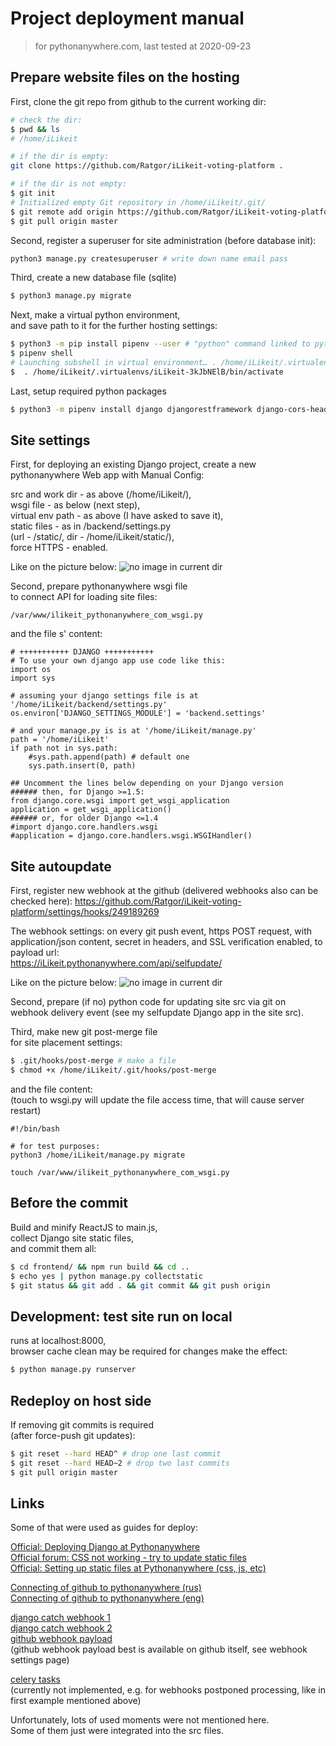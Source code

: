 # Project deployment manual

> for pythonanywhere.com, last tested at 2020-09-23

## Prepare website files on the hosting

First, clone the git repo from github to the current working dir:  
``` bash  
# check the dir:
$ pwd && ls
# /home/iLikeit

# if the dir is empty:
git clone https://github.com/Ratgor/iLikeit-voting-platform .

# if the dir is not empty:
$ git init
# Initialized empty Git repository in /home/iLikeit/.git/
$ git remote add origin https://github.com/Ratgor/iLikeit-voting-platform
$ git pull origin master
```

Second, register a superuser for site administration (before database init):
``` bash
python3 manage.py createsuperuser # write down name email pass
```

Third, create a new database file (sqlite)
``` bash
$ python3 manage.py migrate
```


Next, make a virtual python environment,  
and save path to it for the further hosting settings:
``` bash
$ python3 -m pip install pipenv --user # "python" command linked to python2 for Linux OS needs
$ pipenv shell
# Launching subshell in virtual environment… . /home/iLikeit/.virtualenvs/iLikeit-3kJbNElB/bin/activate
$  . /home/iLikeit/.virtualenvs/iLikeit-3kJbNElB/bin/activate
```

Last, setup required python packages
``` bash
$ python3 -m pipenv install django djangorestframework django-cors-headers jsonfield gitpython
```

## Site settings

First, for deploying an existing Django project, create a new pythonanywhere Web app with Manual Config:

src and work dir - as above (/home/iLikeit/),  
wsgi file - as below (next step),  
virtual env path - as above (I have asked to save it),  
static files - as in /backend/settings.py  
(url - /static/, dir - /home/iLikeit/static/),  
force HTTPS - enabled.

Like on the picture below:
![no image in current dir](./pythonanywhere_web_settings.png "Pythonanywhere web settings")


Second, prepare pythonanywhere wsgi file  
to connect API for loading site files:

```
/var/www/ilikeit_pythonanywhere_com_wsgi.py
```

and the file s' content:
```
# +++++++++++ DJANGO +++++++++++
# To use your own django app use code like this:
import os
import sys

# assuming your django settings file is at '/home/iLikeit/backend/settings.py'
os.environ['DJANGO_SETTINGS_MODULE'] = 'backend.settings'

# and your manage.py is is at '/home/iLikeit/manage.py'
path = '/home/iLikeit'
if path not in sys.path:
    #sys.path.append(path) # default one
    sys.path.insert(0, path)

## Uncomment the lines below depending on your Django version
###### then, for Django >=1.5:
from django.core.wsgi import get_wsgi_application
application = get_wsgi_application()
###### or, for older Django <=1.4
#import django.core.handlers.wsgi
#application = django.core.handlers.wsgi.WSGIHandler()

```


## Site autoupdate

First, register new webhook at the github
(delivered webhooks also can be checked here):
https://github.com/Ratgor/iLikeit-voting-platform/settings/hooks/249189269

The webhook settings: on every git push event, https POST request, with application/json content, secret in headers, and SSL verification enabled, to payload url:  
https://iLikeit.pythonanywhere.com/api/selfupdate/

Like on the picture below:
![no image in current dir](./github_webhook_settings.png "github webhook settings")

Second, prepare (if no) python code for updating site src via git on webhook delivery event (see my selfupdate Django app in the site src).

Third, make new git post-merge file  
for site placement settings:

``` bash
$ .git/hooks/post-merge # make a file
$ chmod +x /home/iLikeit/.git/hooks/post-merge
```

and the file content:  
(touch to wsgi.py will update the file access time, that will cause server restart)

```
#!/bin/bash

# for test purposes:
python3 /home/iLikeit/manage.py migrate

touch /var/www/ilikeit_pythonanywhere_com_wsgi.py
```

## Before the commit

Build and minify ReactJS to main.js,  
collect Django site static files,  
and commit them all:

``` bash
$ cd frontend/ && npm run build && cd ..
$ echo yes | python manage.py collectstatic
$ git status && git add . && git commit && git push origin
```

## Development: test site run on local

runs at localhost:8000,  
browser cache clean may be required for changes make the effect:

``` bash
$ python manage.py runserver
```

## Redeploy on host side

If removing git commits is required  
(after force-push git updates):

``` bash
$ git reset --hard HEAD^ # drop one last commit
$ git reset --hard HEAD~2 # drop two last commits
$ git pull origin master
```

## Links

Some of that were used as guides for deploy:

[Official: Deploying Django at Pythonanywhere](https://help.pythonanywhere.com/pages/DeployExistingDjangoProject/)  
[Official forum: CSS not working - try to update static files](https://help.pythonanywhere.com/pages/DjangoAdminCSSNotWorking/)  
[Official: Setting up static files at Pythonanywhere (css, js, etc)](https://help.pythonanywhere.com/pages/DjangoStaticFiles)

[Connecting of github to pythonanywhere (rus)](https://habr.com/ru/post/457348/)  
[Connecting of github to pythonanywhere (eng)](https://medium.com/@aadibajpai/deploying-to-pythonanywhere-via-github-6f967956e664)

[django catch webhook 1](https://medium.com/@raiderrobert/how-to-make-a-webhook-receiver-in-django-1ce260f4efff)  
[django catch webhook 2](https://blog.bearer.sh/consume-webhooks-with-python/)  
[github webhook payload](https://developer.github.com/webhooks/event-payloads/)  
(github webhook payload best is available on github itself, see webhook settings page)

[celery tasks](https://docs.celeryproject.org/en/stable/django/first-steps-with-django.html)  
(currently not implemented, e.g. for webhooks postponed processing, like in first example mentioned above)


Unfortunately, lots of used moments were not mentioned here.  
Some of them just were integrated into the src files.
